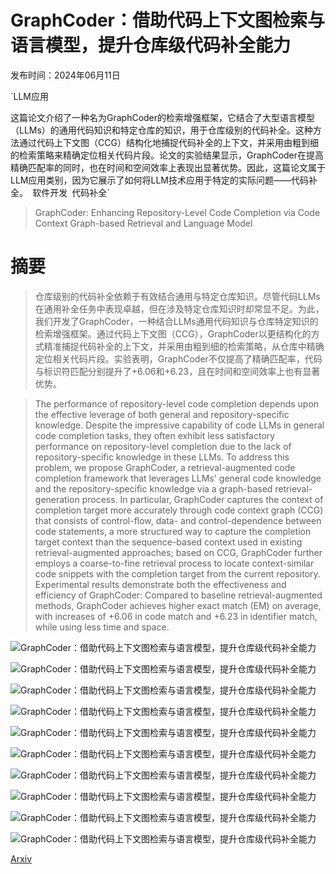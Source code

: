 # GraphCoder：借助代码上下文图检索与语言模型，提升仓库级代码补全能力

发布时间：2024年06月11日

`LLM应用

这篇论文介绍了一种名为GraphCoder的检索增强框架，它结合了大型语言模型（LLMs）的通用代码知识和特定仓库的知识，用于仓库级别的代码补全。这种方法通过代码上下文图（CCG）结构化地捕捉代码补全的上下文，并采用由粗到细的检索策略来精确定位相关代码片段。论文的实验结果显示，GraphCoder在提高精确匹配率的同时，也在时间和空间效率上表现出显著优势。因此，这篇论文属于LLM应用类别，因为它展示了如何将LLM技术应用于特定的实际问题——代码补全。` `软件开发` `代码补全`

> GraphCoder: Enhancing Repository-Level Code Completion via Code Context Graph-based Retrieval and Language Model

# 摘要

> 仓库级别的代码补全依赖于有效结合通用与特定仓库知识。尽管代码LLMs在通用补全任务中表现卓越，但在涉及特定仓库知识时却常显不足。为此，我们开发了GraphCoder，一种结合LLMs通用代码知识与仓库特定知识的检索增强框架。通过代码上下文图（CCG），GraphCoder以更结构化的方式精准捕捉代码补全的上下文，并采用由粗到细的检索策略，从仓库中精确定位相关代码片段。实验表明，GraphCoder不仅提高了精确匹配率，代码与标识符匹配分别提升了+6.06和+6.23，且在时间和空间效率上也有显著优势。

> The performance of repository-level code completion depends upon the effective leverage of both general and repository-specific knowledge. Despite the impressive capability of code LLMs in general code completion tasks, they often exhibit less satisfactory performance on repository-level completion due to the lack of repository-specific knowledge in these LLMs. To address this problem, we propose GraphCoder, a retrieval-augmented code completion framework that leverages LLMs' general code knowledge and the repository-specific knowledge via a graph-based retrieval-generation process. In particular, GraphCoder captures the context of completion target more accurately through code context graph (CCG) that consists of control-flow, data- and control-dependence between code statements, a more structured way to capture the completion target context than the sequence-based context used in existing retrieval-augmented approaches; based on CCG, GraphCoder further employs a coarse-to-fine retrieval process to locate context-similar code snippets with the completion target from the current repository. Experimental results demonstrate both the effectiveness and efficiency of GraphCoder: Compared to baseline retrieval-augmented methods, GraphCoder achieves higher exact match (EM) on average, with increases of +6.06 in code match and +6.23 in identifier match, while using less time and space.

![GraphCoder：借助代码上下文图检索与语言模型，提升仓库级代码补全能力](../../../paper_images/2406.07003/x1.png)

![GraphCoder：借助代码上下文图检索与语言模型，提升仓库级代码补全能力](../../../paper_images/2406.07003/x2.png)

![GraphCoder：借助代码上下文图检索与语言模型，提升仓库级代码补全能力](../../../paper_images/2406.07003/x3.png)

![GraphCoder：借助代码上下文图检索与语言模型，提升仓库级代码补全能力](../../../paper_images/2406.07003/x4.png)

![GraphCoder：借助代码上下文图检索与语言模型，提升仓库级代码补全能力](../../../paper_images/2406.07003/x5.png)

![GraphCoder：借助代码上下文图检索与语言模型，提升仓库级代码补全能力](../../../paper_images/2406.07003/x6.png)

![GraphCoder：借助代码上下文图检索与语言模型，提升仓库级代码补全能力](../../../paper_images/2406.07003/x7.png)

![GraphCoder：借助代码上下文图检索与语言模型，提升仓库级代码补全能力](../../../paper_images/2406.07003/x8.png)

![GraphCoder：借助代码上下文图检索与语言模型，提升仓库级代码补全能力](../../../paper_images/2406.07003/x9.png)

![GraphCoder：借助代码上下文图检索与语言模型，提升仓库级代码补全能力](../../../paper_images/2406.07003/x10.png)

[Arxiv](https://arxiv.org/abs/2406.07003)